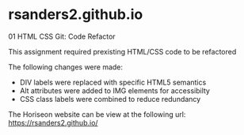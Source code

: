 # rsanders2.github.io 

01 HTML CSS Git: Code Refactor

This assignment required prexisting HTML/CSS code to be refactored    

The following changes were made:  

- DIV labels were replaced with specific HTML5 semantics       
- Alt attributes were added to IMG elements for accessibilty    
- CSS class labels were combined to reduce redundancy   

The Horiseon website can be view at the following url: https://rsanders2.github.io/
